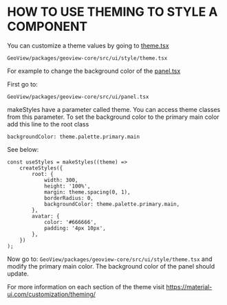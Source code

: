 # HOW TO USE THEMING TO STYLE A COMPONENT

You can customize a theme values by going to [theme.tsx](../../../packages/geoview-core/src/ui/style/theme.tsx)

```
GeoView/packages/geoview-core/src/ui/style/theme.tsx
```

For example to change the background color of the [panel.tsx](../../../packages/geoview-core/src/ui/panel/panel.tsx)

First go to:

```
GeoView/packages/geoview-core/src/ui/panel.tsx
```

makeStyles have a parameter called theme. You can access theme classes from this parameter. To set the background color to the primary main color add this line to the root class

```
backgroundColor: theme.palette.primary.main
```

See below:

```
const useStyles = makeStyles((theme) =>
    createStyles({
        root: {
            width: 300,
            height: '100%',
            margin: theme.spacing(0, 1),
            borderRadius: 0,
            backgroundColor: theme.palette.primary.main,
        },
        avatar: {
            color: '#666666',
            padding: '4px 10px',
        },
    })
);
```

Now go to: `GeoView/packages/geoview-core/src/ui/style/theme.tsx` and modify the primary main color. The background color of the panel should update.

For more information on each section of the theme visit
https://material-ui.com/customization/theming/
